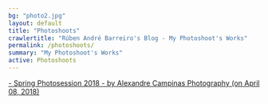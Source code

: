 ```yaml
---
bg: "photo2.jpg"
layout: default
title: "Photoshoots"
crawlertitle: "Rúben André Barreiro's Blog - My Photoshoot's Works"
permalink: /photoshoots/
summary: "My Photoshoot's Works"
active: Photoshoots
---
```


<p align="justify"><a href="../../rubenandrebarreiro.github.io/photoshoots/2018-04-24-alexandre-campinas-photoshoots-1/highlights.html">- Spring Photosession 2018 - by Alexandre Campinas Photography (on April 08, 2018)</a></p>